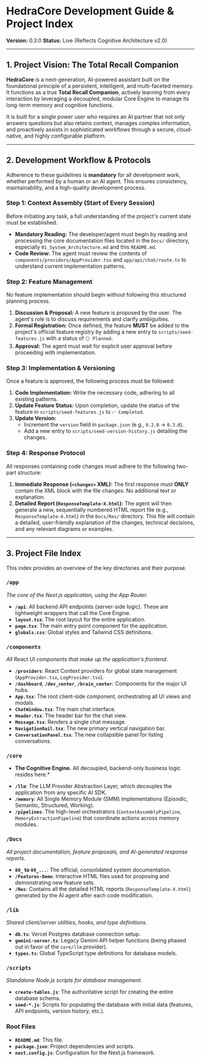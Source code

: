 # HedraCore Development Guide & Project Index

**Version:** 0.3.0
**Status:** Live (Reflects Cognitive Architecture v2.0)

---

## 1. Project Vision: The Total Recall Companion

**HedraCore** is a next-generation, AI-powered assistant built on the foundational principle of a persistent, intelligent, and multi-faceted memory. It functions as a true **Total Recall Companion**, actively learning from every interaction by leveraging a decoupled, modular Core Engine to manage its long-term memory and cognitive functions.

It is built for a single power user who requires an AI partner that not only answers questions but also retains context, manages complex information, and proactively assists in sophisticated workflows through a secure, cloud-native, and highly configurable platform.

---

## 2. Development Workflow & Protocols

Adherence to these guidelines is **mandatory** for all development work, whether performed by a human or an AI agent. This ensures consistency, maintainability, and a high-quality development process.

### Step 1: Context Assembly (Start of Every Session)
Before initiating any task, a full understanding of the project's current state must be established.
- **Mandatory Reading:** The developer/agent must begin by reading and processing the core documentation files located in the `Docs/` directory, especially `01_System_Architecture.md` and this `README.md`.
- **Code Review:** The agent must review the contents of `components/providers/AppProvider.tsx` and `app/api/chat/route.ts` to understand current implementation patterns.

### Step 2: Feature Management
No feature implementation should begin without following this structured planning process.
1.  **Discussion & Proposal:** A new feature is proposed by the user. The agent's role is to discuss requirements and clarify ambiguities.
2.  **Formal Registration:** Once defined, the feature **MUST** be added to the project's official feature registry by adding a new entry to `scripts/seed-features.js` with a status of `⚪ Planned`.
3.  **Approval:** The agent must wait for explicit user approval before proceeding with implementation.

### Step 3: Implementation & Versioning
Once a feature is approved, the following process must be followed:
1.  **Code Implementation:** Write the necessary code, adhering to all existing patterns.
2.  **Update Feature Status:** Upon completion, update the status of the feature in `scripts/seed-features.js` to `✅ Completed`.
3.  **Update Version:**
    *   Increment the `version` field in `package.json` (e.g., `0.2.0` -> `0.3.0`).
    *   Add a new entry to `scripts/seed-version-history.js` detailing the changes.

### Step 4: Response Protocol
All responses containing code changes must adhere to the following two-part structure:
1.  **Immediate Response (`<changes>` XML):** The first response must **ONLY** contain the XML block with the file changes. No additional text or explanation.
2.  **Detailed Report (`ResponseTemplate-X.html`):** The agent will then generate a new, sequentially numbered HTML report file (e.g., `ResponseTemplate-6.html`) in the `Docs/Res/` directory. This file will contain a detailed, user-friendly explanation of the changes, technical decisions, and any relevant diagrams or examples.

---

## 3. Project File Index

This index provides an overview of the key directories and their purpose.

### `/app`
*The core of the Next.js application, using the App Router.*
- **`/api`**: All backend API endpoints (server-side logic). These are lightweight wrappers that call the Core Engine.
- **`layout.tsx`**: The root layout for the entire application.
- **`page.tsx`**: The main entry point component for the application.
- **`globals.css`**: Global styles and Tailwind CSS definitions.

### `/components`
*All React UI components that make up the application's frontend.*
- **`/providers`**: React Context providers for global state management (`AppProvider.tsx`, `LogProvider.tsx`).
- **`/dashboard`**, **`/dev_center`**, **`/brain_center`**: Components for the major UI hubs.
- **`App.tsx`**: The root client-side component, orchestrating all UI views and modals.
- **`ChatWindow.tsx`**: The main chat interface.
- **`Header.tsx`**: The header bar for the chat view.
- **`Message.tsx`**: Renders a single chat message.
- **`NavigationRail.tsx`**: The new primary vertical navigation bar.
- **`ConversationPanel.tsx`**: The new collapsible panel for listing conversations.

### `/core`
* **The Cognitive Engine.** All decoupled, backend-only business logic resides here.*
- **`/llm`**: The LLM Provider Abstraction Layer, which decouples the application from any specific AI SDK.
- **`/memory`**: All Single Memory Module (SMM) implementations (Episodic, Semantic, Structured, Working).
- **`/pipelines`**: The high-level orchestrators (`ContextAssemblyPipeline`, `MemoryExtractionPipeline`) that coordinate actions across memory modules.

### `/Docs`
*All project documentation, feature proposals, and AI-generated response reports.*
- **`00_` to `09_...`**: The official, consolidated system documentation.
- **`/Features-Demo`**: Interactive HTML files used for proposing and demonstrating new feature sets.
- **`/Res`**: Contains all the detailed HTML reports (`ResponseTemplate-X.html`) generated by the AI agent after each code modification.

### `/lib`
*Shared client/server utilities, hooks, and type definitions.*
- **`db.ts`**: Vercel Postgres database connection setup.
- **`gemini-server.ts`**: Legacy Gemini API helper functions (being phased out in favor of the `core/llm` provider).
- **`types.ts`**: Global TypeScript type definitions for database models.

### `/scripts`
*Standalone Node.js scripts for database management.*
- **`create-tables.js`**: The authoritative script for creating the entire database schema.
- **`seed-*.js`**: Scripts for populating the database with initial data (features, API endpoints, version history, etc.).

### Root Files
- **`README.md`**: This file.
- **`package.json`**: Project dependencies and scripts.
- **`next.config.js`**: Configuration for the Next.js framework.